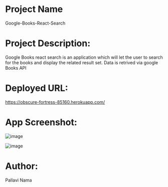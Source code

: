 # Project Name

Google-Books-React-Search

# Project Description:

Google Books react search is an application which will let the user to search for the books and display the related result set. Data is retrived via google Books API

# Deployed URL:

https://obscure-fortress-85160.herokuapp.com/

# App Screenshot:

![image](https://user-images.githubusercontent.com/61402034/81532081-d84fa400-9331-11ea-9bce-33fce95272bf.png)

![image](https://user-images.githubusercontent.com/61402034/81532199-02a16180-9332-11ea-9141-c9ba146ee85b.png)




# Author:

Pallavi Nama
